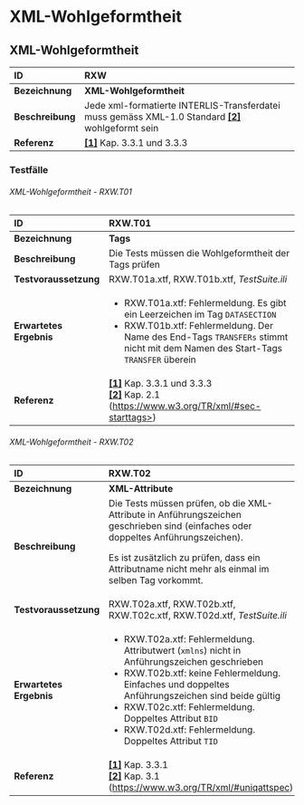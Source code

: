 # XML-Wohlgeformtheit

## XML-Wohlgeformtheit
|ID|RXW
|:--|:--
|**Bezeichnung**|**XML-Wohlgeformtheit**
|**Beschreibung**|Jede xml-formatierte INTERLIS-Transferdatei muss gemäss XML-1.0 Standard **[[2]](bib.md#2-w3c-extensible-markup-language-xml-10-fifth-edition-26112008)** wohlgeformt sein |
|**Referenz**|**[[1]](bib.md#1-kogis-interlis-2--referenzhandbuch-13042006)** Kap. 3.3.1 und 3.3.3

### Testfälle
###### XML-Wohlgeformtheit - RXW.T01
|ID|RXW.T01
|:--|:--
|**Bezeichnung**|**Tags**
|**Beschreibung**|Die Tests müssen die Wohlgeformtheit der Tags prüfen
|**Testvoraussetzung**|RXW.T01a.xtf, RXW.T01b.xtf, *TestSuite.ili*
|**Erwartetes Ergebnis**|<ul><li>RXW.T01a.xtf: Fehlermeldung. Es gibt ein Leerzeichen im Tag ```DATASECTION```</li><li>RXW.T01b.xtf: Fehlermeldung. Der Name des End-Tags ```TRANSFERs``` stimmt nicht mit dem Namen des Start-Tags ```TRANSFER``` überein</li></ul>
|**Referenz**|**[[1]](bib.md#1-kogis-interlis-2--referenzhandbuch-13042006)** Kap. 3.3.1 und 3.3.3 <br/>**[[2]](bib.md#2-w3c-extensible-markup-language-xml-10-fifth-edition-26112008)** Kap. 2.1 (https://www.w3.org/TR/xml/#sec-starttags>)

###### XML-Wohlgeformtheit - RXW.T02
|ID|RXW.T02
|:--|:--
|**Bezeichnung**|**XML-Attribute**
|**Beschreibung**|Die Tests müssen prüfen, ob die XML-Attribute in Anführungszeichen geschrieben sind (einfaches oder doppeltes Anführungszeichen). <p>Es ist zusätzlich zu prüfen, dass ein Attributname nicht mehr als einmal im selben Tag vorkommt.</p>
|**Testvoraussetzung**|RXW.T02a.xtf, RXW.T02b.xtf, RXW.T02c.xtf, RXW.T02d.xtf, *TestSuite.ili*
|**Erwartetes Ergebnis**|<ul><li>RXW.T02a.xtf: Fehlermeldung. Attributwert (```xmlns```) nicht in Anführungszeichen geschrieben</li><li>RXW.T02b.xtf: keine Fehlermeldung. Einfaches und doppeltes Anführungszeichen sind beide gültig</li><li>RXW.T02c.xtf: Fehlermeldung. Doppeltes Attribut ```BID```</li><li>RXW.T02d.xtf: Fehlermeldung. Doppeltes Attribut ```TID```</li></ul>
|**Referenz**|**[[1]](bib.md#1-kogis-interlis-2--referenzhandbuch-13042006)** Kap. 3.3.1<br/>**[[2]](bib.md#2-w3c-extensible-markup-language-xml-10-fifth-edition-26112008)** Kap. 3.1 (https://www.w3.org/TR/xml/#uniqattspec)
